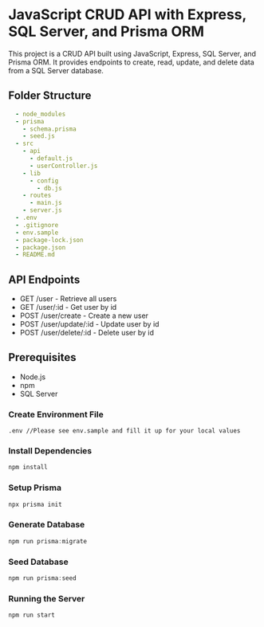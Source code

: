 # JavaScript CRUD API with Express, SQL Server, and Prisma ORM

This project is a CRUD API built using JavaScript, Express, SQL Server, and Prisma ORM. It provides endpoints to create, read, update, and delete data from a SQL Server database.

## Folder Structure
```yaml
  - node_modules
  - prisma
    - schema.prisma
    - seed.js
  - src
    - api
      - default.js
      - userController.js
    - lib
      - config
        - db.js
    - routes
      - main.js
    - server.js
  - .env
  - .gitignore
  - env.sample
  - package-lock.json
  - package.json
  - README.md
```

## API Endpoints
- GET /user - Retrieve all users
- GET /user/:id - Get user by id
- POST /user/create - Create a new user
- POST /user/update/:id - Update user by id
- POST /user/delete/:id - Delete user by id


## Prerequisites
- Node.js
- npm
- SQL Server

### Create Environment File
```
.env //Please see env.sample and fill it up for your local values
```

### Install Dependencies
```js
npm install
```  

### Setup Prisma
```js
npx prisma init
``` 

### Generate Database
```js
npm run prisma:migrate
``` 

### Seed Database
```js
npm run prisma:seed
``` 

### Running the Server
```
npm run start
```  
